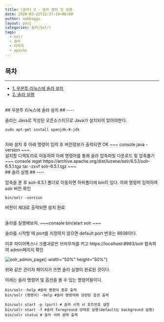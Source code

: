 ```yaml
---
title: (솔라) 2 - 솔라 설치 및 실행
date: 2020-03-22T15:37:19+09:00
author: nobbaggu
layout: post
categories: 솔라(Solr)
tags:
  - solr
  - 솔라
  - 아파치
  - apache
---
```


## 목차 ##
---
- [1. 우분투 리눅스에 솔라 설치](#1)
- [2. 솔라 실행](#2)

<br>
<a name="1"/>
## 우분투 리눅스에 솔라 설치 ##
----

솔라는 Java로 작성된 오픈소스이므로 Java가 설치되어 있어야한다.

~~~ console
sudo apt-get install openjdk-8-jdk
~~~

<br>
자바 설치 후 아래 명령어 입력 후 버전정보가 출력되면 OK
~~~ console
java -version
~~~

<br>
설치할 디렉토리로 이동하여 아래 명령어를 통해 솔라 압축파일 다운로드 및 압축풀기
~~~ console
wget https://archive.apache.org/dist/lucene/solr/6.5.1/solr-6.5.1.tgz
tar -zxvf solr-6.5.1.tgz
~~~

<br>
<a name="2"/>
## 솔라 실행 ##
----

압축을 푼 후 solr-6.5.1 폴더로 이동하면 하위폴더에 bin이 있다. 아래 명령어 입력하여 solr 버전 확인

~~~ console
bin/solr -version
~~~
버전이 제대로 출력되면 설치 완료

<br>
솔라를 실행해보자.
~~~console
bin/start solr
~~~

솔라를 시작할 때 port를 지정하지 않으면 default port 번호는 8938이다.

이후 파이어폭스나 크롬과같은 브라우저를 키고 https://localhost:8983/solr 접속하여 admin페이지 확인

![solr_admin_page](https://nobbaggu.github.io/images/solr/1/solr_admin_page.png){: width="50%" height="50%"}

위와 같은 관리자 페이지가 뜨면 솔라 실행이 완료된 것이다.

아래는 솔라 명령어 및 옵션을 볼 수 있는 명령어들이다.

~~~ console
bin/solr -help #솔라 명령어 종류 출력
bin/solr (명령어) -help #솔라 명령어와 관련된 옵션 출력

bin/solr start -p (port) # 솔라 시작 시 포트번호 설정
bin/solr start -f #솔라 foreground 상태로 실행(default는 background 실행)
bin/solr status # 솔라 서버 상태 출력
~~~